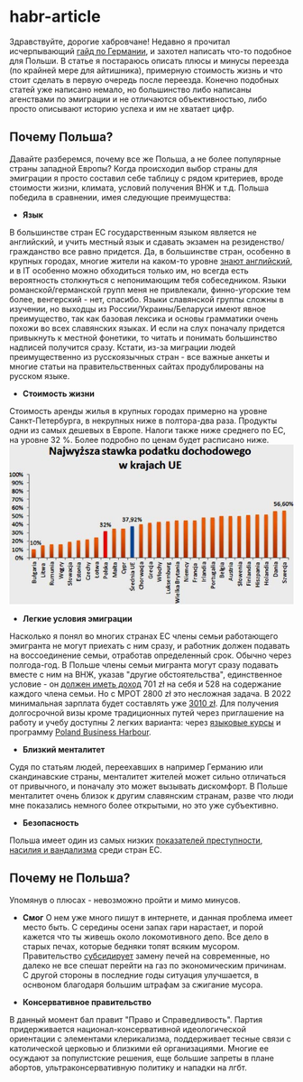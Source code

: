 # habr-article

Здравствуйте, дорогие хабровчане! Недавно я прочитал исчерпывающий [гайд по Германии](https://habr.com/ru/post/581512/), и захотел написать что-то подобное для Польши. В статье я постараюсь описать плюсы и минусы переезда (по крайней мере для айтишника), примерную стоимость жизнь и что стоит сделать в первую очередь после переезда. Конечно подобных статей уже написано немало, но большинство либо написаны агенствами по эмиграции и не отличаются объективностью, либо просто описывают историю успеха и им не хватает цифр.

## Почему Польша?

Давайте разберемся, почему все же Польша, а не более популярные страны западной Европы? Когда происходил выбор страны для эмиграции я просто составил себе таблицу с рядом критериев, вроде стоимости жизни, климата, условий получения ВНЖ и т.д.
Польша победила в сравнении, имея следующие преимущества:

- **Язык**

В большинстве стран ЕС государственным языком является не английский, и учить местный язык и сдавать экзамен на резиденство/гражданство все равно придется. Да, в большинстве стран, особенно в крупных городах, многие жители на каком-то уровне [знают английский](https://ru.wikipedia.org/wiki/%D0%90%D0%BD%D0%B3%D0%BB%D0%B8%D0%B9%D1%81%D0%BA%D0%B8%D0%B9_%D1%8F%D0%B7%D1%8B%D0%BA#/media/%D0%A4%D0%B0%D0%B9%D0%BB:Knowledge_of_English_EU_map.svg), и в IT особенно можно обходиться только им, но всегда есть вероятность столкнуться с непонимающим тебя собеседником. Языки романской/германской групп меня не привлекали, финно-угорские тем более, венгерский - нет, спасибо. Языки славянской группы сложны в изучении, но выходцы из России/Украины/Беларуси имеют явное преимущество, так как базовая лексика и основы грамматики очень похожи во всех славянских языках. И если на слух поначалу придется привыкнуть к местной фонетики, то читать и понимать большинство надписей получится сразу. Кстати, из-за миграции людей преимущественно из русскоязычных стран - все важные анкеты и многие статьи на правительственных сайтах продублированы на русском языке.

- **Стоимость жизни**

Стоимость аренды жилья в крупных городах примерно на уровне Санкт-Петербурга, в некрупных ниже в полтора-два раза. Продукты одни из самых дешевых в Европе. Налоги также ниже среднего по ЕС, на уровне 32 %. Более подробно по ценам будет расписано ниже.
![Налоги по странам](taxes.jpg)

- **Легкие условия эмиграции**

Насколько я понял во многих странах ЕС члены семьи работающего эмигранта не могут приехать с ним сразу, и работник должен подавать на воссоединение семьи, отработав определенный срок. Обычно через полгода-год. В Польше члены семьи мигранта могут сразу подавать вместе с ним на ВНЖ, указав "другие обстоятельства", единственное условие - он [должен иметь доход](https://cudzoziemiec.bydgoszcz.pl/ru/ostatsya-v-polshe/vremennoe-prebyvanie/drugie-obstoyatelstva/) 701 zł на себя и 528 на содержание каждого члена семьи. Но с МРОТ 2800 zł это несложная задача. В 2022 минимальная зарплата будет составлять уже [3010 zł](https://www.bankier.pl/wiadomosc/Placa-minimalna-w-gore-do-3010-zl-w-2022-roku-8187440.html). Для получения долгосрочной визы кроме традиционных путей через приглашение на работу и учебу доступны 2 легких варианта: через [языковые курсы](https://together-school.pl/head/viza) и программу [Poland Business Harbour](https://www.gov.pl/web/poland-businessharbour-ru/itspecialist).

- **Близкий менталитет**

Судя по статьям людей, переехавших в например Германию или скандинавские страны, менталитет жителей может сильно отличаться от привычного, и поначалу это может вызывать дискомфорт. В Польше менталитет очень близок к другим славянским странам, разве что люди мне показались немного более открытыми, но это уже субъективно.

- **Безопасность**

Польша имеет один из самых низких [показателей преступности, насилия и вандализма](https://ec.europa.eu/eurostat/web/products-eurostat-news/-/ddn-20210310-1?redirect=%2Feurostat%2F) среди стран ЕС.

## Почему не Польша?

Упомянув о плюсах - невозможно пройти и мимо минусов.

- **Смог**
О нем уже много пишут в интернете, и данная проблема имеет место быть. С середины осени запах гари нарастает, и порой кажется что ты живешь около локомотивного депо. Все дело в старых печах, которые бедняки топят всяким мусором. Правительство [субсидирует](https://czystepowietrze.gov.pl/stop-smog/) замену печей на современные, но далеко не все спешат перейти на газ по экономическим причинам. С другой стороны в последние годы ситуация улучшается, в оснвоном благодаря большим штрафам за сжигание мусора.

- **Консервативное правительство**

В данный момент бал правит "Право и Справедливость". Партия придерживается национал-консервативной идеологической ориентации с элементами клерикализма, поддерживает тесные связи с католической церковью и близкими ей организациями. Многие ее осуждают за популистские решения, еще большие запреты в плане абортов, ультраконсервативную политику и нападки на лгбт.
